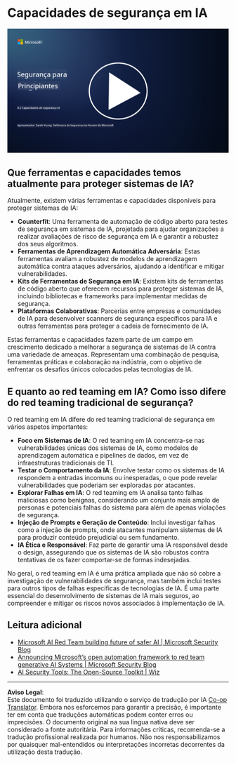 <!--
CO_OP_TRANSLATOR_METADATA:
{
  "original_hash": "b6bb7175672298d1e2f73ba7e0006f95",
  "translation_date": "2025-09-03T17:38:30+00:00",
  "source_file": "8.2 AI security capabilities.md",
  "language_code": "pt"
}
-->
# Capacidades de segurança em IA

[![Ver o vídeo](../../translated_images/8-2_placeholder.bc988ce5dff1726a8b6f8c00b1250865ca23d02aa5cb11fb879ed1194702c99a.pt.png)](https://learn-video.azurefd.net/vod/player?id=e0a6f844-d884-4f76-99bd-4ce9f7f73d22)

## Que ferramentas e capacidades temos atualmente para proteger sistemas de IA?

Atualmente, existem várias ferramentas e capacidades disponíveis para proteger sistemas de IA:

-   **Counterfit**: Uma ferramenta de automação de código aberto para testes de segurança em sistemas de IA, projetada para ajudar organizações a realizar avaliações de risco de segurança em IA e garantir a robustez dos seus algoritmos.
-   **Ferramentas de Aprendizagem Automática Adversária**: Estas ferramentas avaliam a robustez de modelos de aprendizagem automática contra ataques adversários, ajudando a identificar e mitigar vulnerabilidades.
-   **Kits de Ferramentas de Segurança em IA**: Existem kits de ferramentas de código aberto que oferecem recursos para proteger sistemas de IA, incluindo bibliotecas e frameworks para implementar medidas de segurança.
-   **Plataformas Colaborativas**: Parcerias entre empresas e comunidades de IA para desenvolver scanners de segurança específicos para IA e outras ferramentas para proteger a cadeia de fornecimento de IA.

Estas ferramentas e capacidades fazem parte de um campo em crescimento dedicado a melhorar a segurança de sistemas de IA contra uma variedade de ameaças. Representam uma combinação de pesquisa, ferramentas práticas e colaboração na indústria, com o objetivo de enfrentar os desafios únicos colocados pelas tecnologias de IA.

## E quanto ao red teaming em IA? Como isso difere do red teaming tradicional de segurança?

O red teaming em IA difere do red teaming tradicional de segurança em vários aspetos importantes:

-   **Foco em Sistemas de IA**: O red teaming em IA concentra-se nas vulnerabilidades únicas dos sistemas de IA, como modelos de aprendizagem automática e pipelines de dados, em vez de infraestruturas tradicionais de TI.
-   **Testar o Comportamento da IA**: Envolve testar como os sistemas de IA respondem a entradas incomuns ou inesperadas, o que pode revelar vulnerabilidades que poderiam ser exploradas por atacantes.
-   **Explorar Falhas em IA**: O red teaming em IA analisa tanto falhas maliciosas como benignas, considerando um conjunto mais amplo de personas e potenciais falhas do sistema para além de apenas violações de segurança.
-   **Injeção de Prompts e Geração de Conteúdo**: Inclui investigar falhas como a injeção de prompts, onde atacantes manipulam sistemas de IA para produzir conteúdo prejudicial ou sem fundamento.
-   **IA Ética e Responsável**: Faz parte de garantir uma IA responsável desde o design, assegurando que os sistemas de IA são robustos contra tentativas de os fazer comportar-se de formas indesejadas.

No geral, o red teaming em IA é uma prática ampliada que não só cobre a investigação de vulnerabilidades de segurança, mas também inclui testes para outros tipos de falhas específicas de tecnologias de IA. É uma parte essencial do desenvolvimento de sistemas de IA mais seguros, ao compreender e mitigar os riscos novos associados à implementação de IA.

## Leitura adicional

 - [Microsoft AI Red Team building future of safer AI | Microsoft Security Blog](https://www.microsoft.com/en-us/security/blog/2023/08/07/microsoft-ai-red-team-building-future-of-safer-ai/?WT.mc_id=academic-96948-sayoung)
 - [Announcing Microsoft’s open automation framework to red team generative AI Systems | Microsoft Security Blog](https://www.microsoft.com/en-us/security/blog/2024/02/22/announcing-microsofts-open-automation-framework-to-red-team-generative-ai-systems/?WT.mc_id=academic-96948-sayoung)
 - [AI Security Tools: The Open-Source Toolkit | Wiz](https://www.wiz.io/academy/ai-security-tools)

---

**Aviso Legal**:  
Este documento foi traduzido utilizando o serviço de tradução por IA [Co-op Translator](https://github.com/Azure/co-op-translator). Embora nos esforcemos para garantir a precisão, é importante ter em conta que traduções automáticas podem conter erros ou imprecisões. O documento original na sua língua nativa deve ser considerado a fonte autoritária. Para informações críticas, recomenda-se a tradução profissional realizada por humanos. Não nos responsabilizamos por quaisquer mal-entendidos ou interpretações incorretas decorrentes da utilização desta tradução.